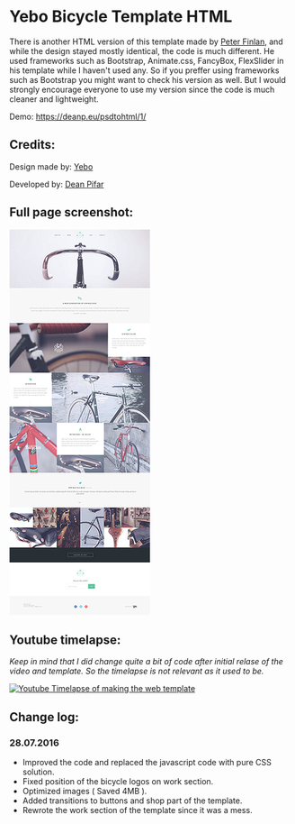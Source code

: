 # Yebo Bicycle Template HTML
There is another HTML version of this template made by [Peter Finlan](https://github.com/peterfinlan/Yebo-Bicycle-Template), and while the design stayed mostly identical, the code is much different. He used frameworks such as Bootstrap, Animate.css, FancyBox, FlexSlider in his template while I haven't used any. So if you preffer using frameworks such as Bootstrap you might want to check his version as well. But I would strongly encourage everyone to use my version since the code is much cleaner and lightweight.

Demo: https://deanp.eu/psdtohtml/1/

## Credits:

Design made by: [Yebo](http://market.yebocreative.com/work/bicycle-free-onepage-psd-template-by-yebo/)

Developed by: [Dean Pifar](https://deanp.eu)

## Full page screenshot:

![Fullpage screenshot](/webscreen.jpg)

## Youtube timelapse:

*Keep in mind that I did change quite a bit of code after initial relase of the video and template. So the timelapse is not relevant as it used to be.*

[![Youtube Timelapse of making the web template](http://img.youtube.com/vi/EaHsu1Oxv2U/0.jpg)](https://www.youtube.com/watch?v=EaHsu1Oxv2U)

## Change log:

### 28.07.2016

* Improved the code and replaced the javascript code with pure CSS solution.
* Fixed position of the bicycle logos on work section.
* Optimized images ( Saved 4MB ).
* Added transitions to buttons and shop part of the template.
* Rewrote the work section of the template since it was a mess.
